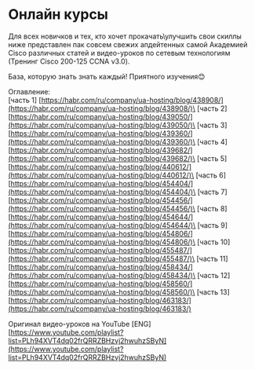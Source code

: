 # Онлайн курсы

Для всех новичков и тех, кто хочет прокачать\улучшить свои скиллы ниже представлен пак совсем свежих апдейтенных самой Академией Cisco различных статей и видео-уроков по сетевым технологиям (Тренинг Cisco 200-125 CCNA v3.0).

База, которую знать знать каждый! Приятного изучения😊

Оглавление:\
\[часть 1] [https://habr.com/ru/company/ua-hosting/blog/438908/](https://habr.com/ru/company/ua-hosting/blog/438908/)\
\[часть 2] [https://habr.com/ru/company/ua-hosting/blog/439050/](https://habr.com/ru/company/ua-hosting/blog/439050/)\
\[часть 3] [https://habr.com/ru/company/ua-hosting/blog/439360/](https://habr.com/ru/company/ua-hosting/blog/439360/)\
\[часть 4] [https://habr.com/ru/company/ua-hosting/blog/439682/](https://habr.com/ru/company/ua-hosting/blog/439682/)\
\[часть 5] [https://habr.com/ru/company/ua-hosting/blog/440612/](https://habr.com/ru/company/ua-hosting/blog/440612/)\
\[часть 6] [https://habr.com/ru/company/ua-hosting/blog/454404/](https://habr.com/ru/company/ua-hosting/blog/454404/)\
\[часть 7] [https://habr.com/ru/company/ua-hosting/blog/454456/](https://habr.com/ru/company/ua-hosting/blog/454456/)\
\[часть 8] [https://habr.com/ru/company/ua-hosting/blog/454644/](https://habr.com/ru/company/ua-hosting/blog/454644/)\
\[часть 9] [https://habr.com/ru/company/ua-hosting/blog/454806/](https://habr.com/ru/company/ua-hosting/blog/454806/)\
\[часть 10] [https://habr.com/ru/company/ua-hosting/blog/455487/](https://habr.com/ru/company/ua-hosting/blog/455487/)\
\[часть 11] [https://habr.com/ru/company/ua-hosting/blog/458434/](https://habr.com/ru/company/ua-hosting/blog/458434/)\
\[часть 12] [https://habr.com/ru/company/ua-hosting/blog/458560/](https://habr.com/ru/company/ua-hosting/blog/458560/)\
\[часть 13] [https://habr.com/ru/company/ua-hosting/blog/463183/](https://habr.com/ru/company/ua-hosting/blog/463183/)

Оригинал видео-уроков на YouTube \[ENG] [https://www.youtube.com/playlist?list=PLh94XVT4dq02frQRRZBHzvj2hwuhzSByN](https://www.youtube.com/playlist?list=PLh94XVT4dq02frQRRZBHzvj2hwuhzSByN)
